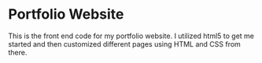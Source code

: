 # Portfolio Website
This is the front end code for my portfolio website. I utilized html5 to get me started and then customized different pages using HTML and CSS from there.
